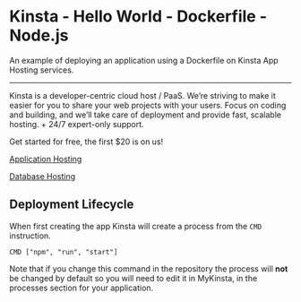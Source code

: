 # Kinsta - Hello World - Dockerfile - Node.js
An example of deploying an application using a Dockerfile on Kinsta App Hosting services.

---
Kinsta is a developer-centric cloud host / PaaS. We’re striving to make it easier for you to share your web projects with your users. Focus on coding and building, and we’ll take care of deployment and provide fast, scalable hosting. + 24/7 expert-only support.

Get started for free, the first $20 is on us!

[Application Hosting](https://kinsta.com/application-hosting)

[Database Hosting](https://kinsta.com/database-hosting)

## Deployment Lifecycle
When first creating the app Kinsta will create a process from the `CMD` instruction. 
```
CMD ["npm", "run", "start"]
```

Note that if you change this command in the repository the process will **not** be changed by default so you will need to edit it in MyKinsta, in the processes section for your application.
